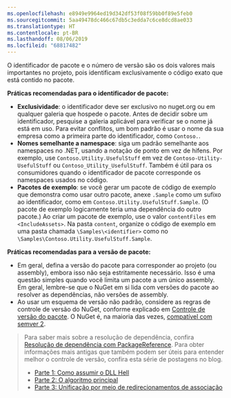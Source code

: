 ```yaml
---
ms.openlocfilehash: e8949e9964ed19d342df53f08f59bb0f89e5feb0
ms.sourcegitcommit: 5aa49478dc466c67db5c3edda7c6ce8dcd8ae033
ms.translationtype: HT
ms.contentlocale: pt-BR
ms.lasthandoff: 08/06/2019
ms.locfileid: "68817482"
---
```

O identificador de pacote e o número de versão são os dois valores mais importantes no projeto, pois identificam exclusivamente o código exato que está contido no pacote.

**Práticas recomendadas para o identificador de pacote:**

- **Exclusividade**: o identificador deve ser exclusivo no nuget.org ou em qualquer galeria que hospede o pacote. Antes de decidir sobre um identificador, pesquise a galeria aplicável para verificar se o nome já está em uso. Para evitar conflitos, um bom padrão é usar o nome da sua empresa como a primeira parte do identificador, como `Contoso.`.
- **Nomes semelhante a namespace**: siga um padrão semelhante aos namespaces no .NET, usando a notação de ponto em vez de hifens. Por exemplo, use `Contoso.Utility.UsefulStuff` em vez de `Contoso-Utility-UsefulStuff` ou `Contoso_Utility_UsefulStuff`. Também é útil para os consumidores quando o identificador de pacote corresponde os namespaces usados no código.
- **Pacotes de exemplo**: se você gerar um pacote de código de exemplo que demonstra como usar outro pacote, anexe `.Sample` como um sufixo ao identificador, como em `Contoso.Utility.UsefulStuff.Sample`. (O pacote de exemplo logicamente teria uma dependência do outro pacote.) Ao criar um pacote de exemplo, use o valor `contentFiles` em `<IncludeAssets>`. Na pasta `content`, organize o código de exemplo em uma pasta chamada `\Samples\<identifier>` como no `\Samples\Contoso.Utility.UsefulStuff.Sample`.

**Práticas recomendadas para a versão de pacote:**

- Em geral, defina a versão do pacote para corresponder ao projeto (ou assembly), embora isso não seja estritamente necessário. Isso é uma questão simples quando você limita um pacote a um único assembly. Em geral, lembre-se que o NuGet em si lida com versões do pacote ao resolver as dependências, não versões de assembly.
- Ao usar um esquema de versão não padrão, considere as regras de controle de versão do NuGet, conforme explicado em [Controle de versão do pacote](../../reference/package-versioning.md). O NuGet é, na maioria das vezes, [compatível com semver 2](../../reference/package-versioning.md#semantic-versioning-200).

> Para saber mais sobre a resolução de dependência, confira [Resolução de dependência com PackageReference](../../consume-packages/dependency-resolution.md#dependency-resolution-with-packagereference). Para obter informações mais antigas que também podem ser úteis para entender melhor o controle de versão, confira esta série de postagens no blog.
>
> - [Parte 1: Como assumir o DLL Hell](http://blog.davidebbo.com/2011/01/nuget-versioning-part-1-taking-on-dll.html)
> - [Parte 2: O algoritmo principal](http://blog.davidebbo.com/2011/01/nuget-versioning-part-2-core-algorithm.html)
> - [Parte 3: Unificação por meio de redirecionamentos de associação](http://blog.davidebbo.com/2011/01/nuget-versioning-part-3-unification-via.html)